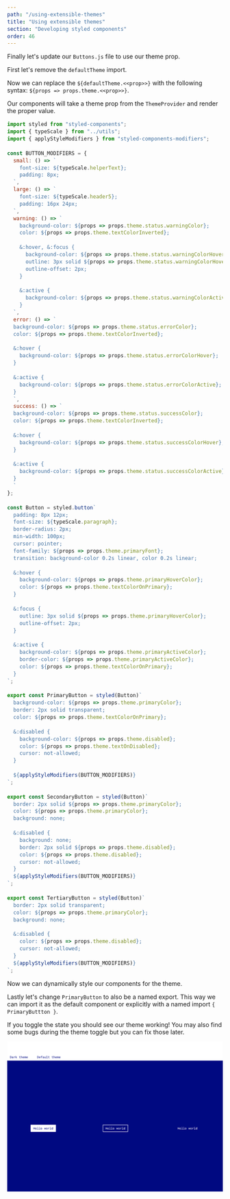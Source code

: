 ```yaml
---
path: "/using-extensible-themes"
title: "Using extensible themes"
section: "Developing styled components"
order: 46
---
```


Finally let's update our `Buttons.js` file to use our theme prop.

First let's remove the `defaultTheme` import.

Now we can replace the `${defaultTheme.<<prop>>}` with the following syntax: `${props => props.theme.<<prop>>}`.

Our components will take a theme prop from the `ThemeProvider` and render the proper value.

```jsx
import styled from "styled-components";
import { typeScale } from "../utils";
import { applyStyleModifiers } from "styled-components-modifiers";

const BUTTON_MODIFIERS = {
  small: () => `
    font-size: ${typeScale.helperText};
    padding: 8px;
  `,
  large: () => `
    font-size: ${typeScale.header5};
    padding: 16px 24px;
  `,
  warning: () => `
    background-color: ${props => props.theme.status.warningColor};
    color: ${props => props.theme.textColorInverted};
    
    &:hover, &:focus {
      background-color: ${props => props.theme.status.warningColorHover};
      outline: 3px solid ${props => props.theme.status.warningColorHover};
      outline-offset: 2px;
    }

    &:active {
      background-color: ${props => props.theme.status.warningColorActive};
    }
  `,
  error: () => `
  background-color: ${props => props.theme.status.errorColor};
  color: ${props => props.theme.textColorInverted};

  &:hover {
    background-color: ${props => props.theme.status.errorColorHover};
  }

  &:active {
    background-color: ${props => props.theme.status.errorColorActive};
  }
  `,
  success: () => `
  background-color: ${props => props.theme.status.successColor};
  color: ${props => props.theme.textColorInverted};

  &:hover {
    background-color: ${props => props.theme.status.successColorHover};
  }

  &:active {
    background-color: ${props => props.theme.status.successColorActive};
  }
  `
};

const Button = styled.button`
  padding: 8px 12px;
  font-size: ${typeScale.paragraph};
  border-radius: 2px;
  min-width: 100px;
  cursor: pointer;
  font-family: ${props => props.theme.primaryFont};
  transition: background-color 0.2s linear, color 0.2s linear;

  &:hover {
    background-color: ${props => props.theme.primaryHoverColor};
    color: ${props => props.theme.textColorOnPrimary};
  }

  &:focus {
    outline: 3px solid ${props => props.theme.primaryHoverColor};
    outline-offset: 2px;
  }

  &:active {
    background-color: ${props => props.theme.primaryActiveColor};
    border-color: ${props => props.theme.primaryActiveColor};
    color: ${props => props.theme.textColorOnPrimary};
  }
`;

export const PrimaryButton = styled(Button)`
  background-color: ${props => props.theme.primaryColor};
  border: 2px solid transparent;
  color: ${props => props.theme.textColorOnPrimary};

  &:disabled {
    background-color: ${props => props.theme.disabled};
    color: ${props => props.theme.textOnDisabled};
    cursor: not-allowed;
  }

  ${applyStyleModifiers(BUTTON_MODIFIERS)}
`;

export const SecondaryButton = styled(Button)`
  border: 2px solid ${props => props.theme.primaryColor};
  color: ${props => props.theme.primaryColor};
  background: none;

  &:disabled {
    background: none;
    border: 2px solid ${props => props.theme.disabled};
    color: ${props => props.theme.disabled};
    cursor: not-allowed;
  }
  ${applyStyleModifiers(BUTTON_MODIFIERS)}
`;

export const TertiaryButton = styled(Button)`
  border: 2px solid transparent;
  color: ${props => props.theme.primaryColor};
  background: none;

  &:disabled {
    color: ${props => props.theme.disabled};
    cursor: not-allowed;
  }
  ${applyStyleModifiers(BUTTON_MODIFIERS)}
`;
```

Now we can dynamically style our components for the theme.

Lastly let's change `PrimaryButton` to also be a named export. This way we can import it as the default component or explicitly with a named import `{ PrimaryButtton }`.

If you toggle the state you should see our theme working! You may also find some bugs during the theme toggle but you can fix those later.

![Dark theme](images/dark-theme.png)
